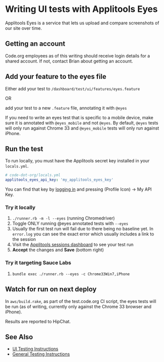 # Writing UI tests with Applitools Eyes

Applitools Eyes is a service that lets us upload and compare screenshots of our site over time.

## Getting an account

Code.org employees as of this writing should receive login details for a shared account. If not, contact Brian about getting an account.

## Add your feature to the eyes file

Either add your test to `/dashboard/test/ui/features/eyes.feature`

OR

add your test to a new `.feature` file, annotating it with `@eyes`

If you need to write an eyes test that is specific to a mobile device, make sure
it is annotated with `@eyes_mobile` and not `@eyes`.  By default, `@eyes` tests
will only run against Chrome 33 and `@eyes_mobile` tests will only run against
iPhone.

## Run the test

To run locally, you must have the Applitools secret key installed in your `locals.yml`.

```yaml
# code-dot-org/locals.yml
applitools_eyes_api_key: 'my_applitools_eyes_key'
```

You can find that key by [logging in](https://eyes.applitools.com/app/sessions/) and pressing (Profile Icon) -> My API Key.

### Try it locally

1. `./runner.rb -m -l --eyes` (running Chromedriver)
  1. Toggle ONLY running @eyes annotated tests with `--eyes`
  1. Usually the first test run will fail due to there being no baseline yet. In `error.log` you can see the exact error which usually includes a link to the session
1. Visit the [Applitools sessions dashboard](https://eyes.applitools.com/app/sessions/) to see your test run
  1. **Accept** the changes and **Save** (bottom right)

### Try it targeting Sauce Labs

1. `bundle exec ./runner.rb --eyes -c Chrome33Win7,iPhone`

## Watch for run on next deploy

In `aws/build.rake`, as part of the test.code.org CI script, the eyes tests will
be run (as of writing, currently only against the Chrome 33 browser and iPhone).

Results are reported to HipChat.

## See Also

* [UI Testing Instructions](../dashboard/test/ui/README.md)
* [General Testing Instructions](../TESTING.md)
